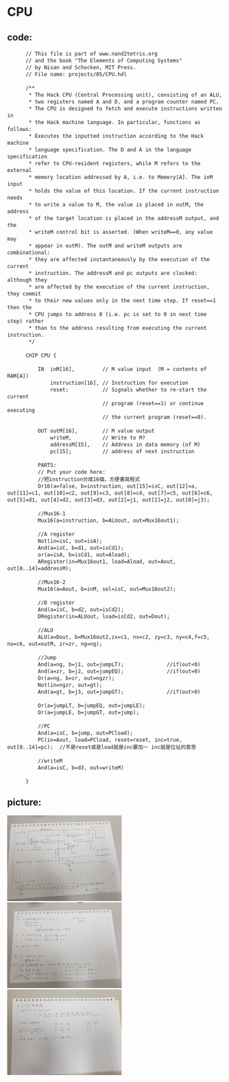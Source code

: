# CPU

## code:
          // This file is part of www.nand2tetris.org
          // and the book "The Elements of Computing Systems"
          // by Nisan and Schocken, MIT Press.
          // File name: projects/05/CPU.hdl

          /**
           * The Hack CPU (Central Processing unit), consisting of an ALU,
           * two registers named A and D, and a program counter named PC.
           * The CPU is designed to fetch and execute instructions written in 
           * the Hack machine language. In particular, functions as follows:
           * Executes the inputted instruction according to the Hack machine 
           * language specification. The D and A in the language specification
           * refer to CPU-resident registers, while M refers to the external
           * memory location addressed by A, i.e. to Memory[A]. The inM input 
           * holds the value of this location. If the current instruction needs 
           * to write a value to M, the value is placed in outM, the address 
           * of the target location is placed in the addressM output, and the 
           * writeM control bit is asserted. (When writeM==0, any value may 
           * appear in outM). The outM and writeM outputs are combinational: 
           * they are affected instantaneously by the execution of the current 
           * instruction. The addressM and pc outputs are clocked: although they 
           * are affected by the execution of the current instruction, they commit 
           * to their new values only in the next time step. If reset==1 then the 
           * CPU jumps to address 0 (i.e. pc is set to 0 in next time step) rather 
           * than to the address resulting from executing the current instruction. 
           */

          CHIP CPU {

              IN  inM[16],         // M value input  (M = contents of RAM[A])
                  instruction[16], // Instruction for execution
                  reset;           // Signals whether to re-start the current
                                   // program (reset==1) or continue executing
                                   // the current program (reset==0).

              OUT outM[16],        // M value output
                  writeM,          // Write to M? 
                  addressM[15],    // Address in data memory (of M)
                  pc[15];          // address of next instruction

              PARTS:
              // Put your code here:
              //把instruction分成16個，方便書寫程式
              Or16(a=false, b=instruction, out[15]=isC, out[12]=a, out[11]=c1, out[10]=c2, out[9]=c3, out[8]=c4, out[7]=c5, out[6]=c6, out[5]=d1, out[4]=d2, out[3]=d3, out[2]=j1, out[1]=j2, out[0]=j3);

              //Mux16-1
              Mux16(a=instruction, b=ALUout, out=Mux16out1);

              //A register
              Not(in=isC, out=isA);
              And(a=isC, b=d1, out=isCd1);
              or(a=isA, b=isCd1, out=Aload);
              ARegister(in=Mux16out1, load=Aload, out=Aout, out[0..14]=addressM);

              //Mux16-2
              Mux16(a=Aout, b=inM, sel=isC, out=Mux16out2);

              //D register
              And(a=isC, b=d2, out=isCd2);
              DRegister(in=ALUout, load=isCd2, out=Dout);

              //ALU
              ALU(a=Dout, b=Mux16out2,zx=c1, nx=c2, zy=c3, ny=c4,f=c5, no=c6, out=outM, zr=zr, ng=ng);

              //Jump
              And(a=ng, b=j1, out=jumpLT);              //if(out<0)
              And(a=zr, b=j2, out=jumpEQ);              //if(out=0)
              Or(a=ng, b=zr, out=ngzr);
              Not(in=ngzr, out=gt);
              And(a=gt, b=j3, out=jumpGT);              //if(out>0)

              Or(a=jumpLT, b=jumpEQ, out=jumpLE);
              Or(a=jumpLE, b=jumpGT, out=jump);

              //PC
              And(a=isC, b=jump, out=PCload);
              PC(in=Aout, load=PCload, reset=reset, inc=true, out[0..14]=pc);  //不是reset或是load就是inc要加一 inc就是位址的意思

              //writeM
              And(a=isC, b=d3, out=writeM)

          }

## picture:
  <img src="./picture5/CPU3.jpg" height=200 weight=600 />
  <img src="./picture5/CPU2.jpg" height=200 weight=600 />
  <img src="./picture5/CPU1.jpg" height=200 weight=600 />
